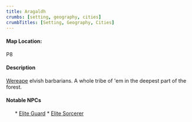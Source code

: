 ```yaml
---
title: Aragaldh
crumbs: [setting, geography, cities]
crumbTitles: [Setting, Geography, Cities]
---
```


<h4>Map Location:</h4>
P8
<h4>Description</h4>
<a href="{{ site.url }}/monsters/list/wereape/">Wereape</a> elvish barbarians. A whole tribe of 'em in the deepest part of the forest.
<h4>Notable NPCs</h4>
<ul class="noul">
     * <a href="{{ site.url }}/setting-info/npcs/aragaldh-elite-guard/">Elite Guard</a>
     * <a href="{{ site.url }}/setting-info/npcs/aragaldh-elite-sorcerer/">Elite Sorcerer</a>
